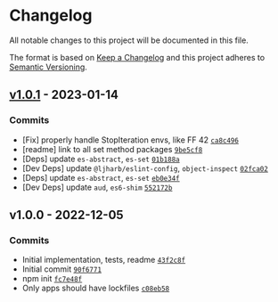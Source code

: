 # Changelog

All notable changes to this project will be documented in this file.

The format is based on [Keep a Changelog](https://keepachangelog.com/en/1.0.0/)
and this project adheres to [Semantic Versioning](https://semver.org/spec/v2.0.0.html).

## [v1.0.1](https://github.com/es-shims/Set.prototype.isSubsetOf/compare/v1.0.0...v1.0.1) - 2023-01-14

### Commits

- [Fix] properly handle StopIteration envs, like FF 42 [`ca8c496`](https://github.com/es-shims/Set.prototype.isSubsetOf/commit/ca8c496cb81641e949fcd2ca9c1555d6a37aeac4)
- [readme] link to all set method packages [`9be5cf8`](https://github.com/es-shims/Set.prototype.isSubsetOf/commit/9be5cf8b1900fa37dd35dd87796409793ec86879)
- [Deps] update `es-abstract`, `es-set` [`01b188a`](https://github.com/es-shims/Set.prototype.isSubsetOf/commit/01b188a40ad8065a16f0bd03133aeadf2e89198d)
- [Dev Deps] update `@ljharb/eslint-config`, `object-inspect` [`02fca02`](https://github.com/es-shims/Set.prototype.isSubsetOf/commit/02fca020323133477b0487fd8aadce678a630bcb)
- [Deps] update `es-abstract`, `es-set` [`eb0e34f`](https://github.com/es-shims/Set.prototype.isSubsetOf/commit/eb0e34f67586516bc0d77ae488e270b050473aea)
- [Dev Deps] update `aud`, `es6-shim` [`552172b`](https://github.com/es-shims/Set.prototype.isSubsetOf/commit/552172bb16fe34f9f5da50254c64516b5696b7e2)

## v1.0.0 - 2022-12-05

### Commits

- Initial implementation, tests, readme [`43f2c8f`](https://github.com/es-shims/Set.prototype.isSubsetOf/commit/43f2c8fa8be2dc7113ad8099e705d88ebaf8901b)
- Initial commit [`90f6771`](https://github.com/es-shims/Set.prototype.isSubsetOf/commit/90f67717a64d9ecf3b8ca4f199080984041482ee)
- npm init [`fc7e48f`](https://github.com/es-shims/Set.prototype.isSubsetOf/commit/fc7e48f876c96145747a7dc38af8f2986dd9ba2c)
- Only apps should have lockfiles [`c08eb58`](https://github.com/es-shims/Set.prototype.isSubsetOf/commit/c08eb58ed68142cba2a8126569c1d2ee87f11e8d)
